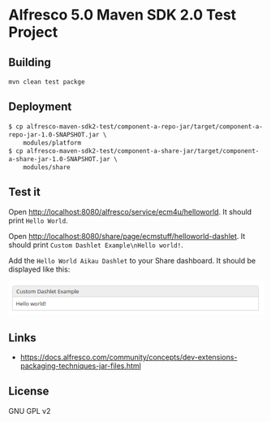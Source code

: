 # Alfresco 5.0 Maven SDK 2.0 Test Project

## Building

    mvn clean test packge

## Deployment

    $ cp alfresco-maven-sdk2-test/component-a-repo-jar/target/component-a-repo-jar-1.0-SNAPSHOT.jar \
        modules/platform
    $ cp alfresco-maven-sdk2-test/component-a-share-jar/target/component-a-share-jar-1.0-SNAPSHOT.jar \
        modules/share

## Test it

Open [http://localhost:8080/alfresco/service/ecm4u/helloworld](http://localhost:8080/alfresco/service/ecm4u/helloworld). It should print `Hello World`.

Open [http://localhost:8080/share/page/ecmstuff/helloworld-dashlet](http://localhost:8080/share/page/ecmstuff/helloworld-dashlet). It should print `Custom Dashlet Example\nHello world!`.

Add the `Hello World Aikau Dashlet` to your Share dashboard. It should be displayed like this:

![screenshot of dashlet](https://github.com/ecm4u/alfresco-maven-sdk2-test/raw/master/images/custom-dashlet-example.png)


## Links

* https://docs.alfresco.com/community/concepts/dev-extensions-packaging-techniques-jar-files.html

## License

GNU GPL v2
